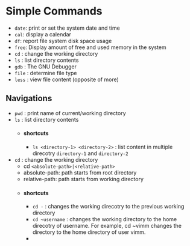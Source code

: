 # Simple Commands
- `date`: print or set the system date and time
- `cal`: display a calendar
- `df`: report file system disk space usage
- `free`: Display amount of free and used memory in the system
- `cd` : change the working directory
- `ls` : list directory contents
- `gdb` : The GNU Debugger
- `file` : determine file type
- `less` : view file content (opposite of more)

## Navigations
- `pwd` : print name of current/working directory
- `ls` : list directory contents
	- #### shortcuts
		- `ls <directory-1> <directory-2>` : list content in multiple direcotry `directory-1` and `directory-2`
- `cd` : change the working directory
	- cd `<absolute-path>|<relative-path>`
	- absolute-path: path starts from root directory
	- relative-path: path starts from working directory
	- #### shortcuts
		- `cd -` : changes the working direcotry to the previous working directory
		- `cd ~username` : changes the working directory to the home direcotry of username. For example, cd ~vimm changes the directory to the home directory of user vimm.
		- 
